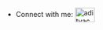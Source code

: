 - Connect with me: <a href= "https://www.hackerearth.com/@adityachirravuri17" target="blank"><img align="center" src="https://cdn.jsdelivr.net/npm/simple-icons@3.0.1/icons/hackerearth.svg" alt="adityachirravuri17" height="30" width="40" /></a></a>
